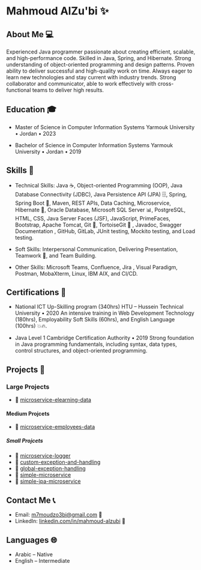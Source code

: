 # Mahmoud AlZu'bi ✨

## About Me 💻

Experienced Java programmer passionate about creating efficient, scalable, and high-performance code. Skilled in Java, Spring, 
and Hibernate. Strong understanding of object-oriented programming and design patterns. Proven ability to deliver successful 
and high-quality work on time. Always eager to learn new technologies and stay current with industry trends. Strong collaborator 
and communicator, able to work effectively with cross-functional teams to deliver high results. 

## Education 🎓

- Master of Science in Computer Information Systems 
Yarmouk University • Jordan • 2023 

- Bachelor of Science in Computer Information Systems 
Yarmouk University • Jordan • 2019 


## Skills 🚀

- Technical Skills: Java ☕️, Object-oriented Programming (OOP), Java Database Connectivity (JDBC), Java Persistence API 
(JPA) 🗄️, Spring, Spring Boot 🌱, Maven, REST APIs, Data Caching, Microservice, Hibernate 🏰, Oracle Database, Microsoft SQL 
Server 📊, PostgreSQL, HTML, CSS, Java Server Faces (JSF), JavaScript, PrimeFaces, Bootstrap, Apache Tomcat, Git 🐙, 
TortoiseGit 🐢 , Javadoc, Swagger Documentation , GitHub, GitLab, JUnit testing, Mockito testing, and Load testing.

- Soft Skills: Interpersonal Communication, Delivering Presentation, Teamwork 🤝, and Team Building.
  
- Other Skills: Microsoft Teams, Confluence, Jira , Visual Paradigm, Postman, MobaXterm, Linux, IBM AIX, and CI/CD. 

## Certifications 📜

- National ICT Up-Skilling program (340hrs) 
    HTU – Hussein Technical University • 2020 
    An intensive training in Web Development Technology (180hrs), Employability Soft Skills (60hrs), and English Language (100hrs) 💥🔥. 

- Java Level 1 
  Cambridge Certification Authority • 2019 
  Strong foundation in Java programming fundamentals, including syntax, data types, control structures, and object-oriented 
  programming.


## Projects 🚧

### Large Projects
- 📂 [microservice-elearning-data](https://github.com/mahmoud-alzubi/microservice-elearning-data) 

#### Medium Projcets
- 📂 [microservice-employees-data](https://github.com/mahmoud-alzubi/microservice-employees-data) 


##### Small Projcets
- 📂 [microservice-logger](https://github.com/mahmoud-alzubi/microservice-logger)
- 📂 [custom-exception-and-handling](https://github.com/mahmoud-alzubi/custom-exception-and-handling)
- 📂 [global-exception-handling](https://github.com/mahmoud-alzubi/global-exception-handling)
- 📂 [simple-microservice](https://github.com/mahmoud-alzubi/simple-microservice-example) 
- 📂 [simple-jpa-microservice](https://github.com/mahmoud-alzubi/simple-jpa-microservice)  




## Contact Me 📞

- Email: m7moudzo3bi@gmail.com 📧
- LinkedIn: [linkedin.com/in/mahmoud-alzubi](https://www.linkedin.com/in/mahmoud-alzubi) 🔗

## Languages 🌐
 
-  Arabic – Native
-  English – Intermediate
